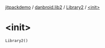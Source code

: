 [jitpackdemo](../../index.md) / [danbroid.lib2](../index.md) / [Library2](index.md) / [&lt;init&gt;](./-init-.md)

# &lt;init&gt;

`Library2()`